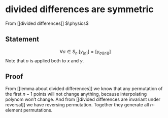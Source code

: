 # divided differences are symmetric
From [[divided differences]]
$\physics$
## Statement
$$\forall \sigma \in S_{n}. [y_{[n]}] = [y_{\sigma([n])}]$$
Note that $\sigma$ is applied both to $x$ and $y$.

## Proof
From [[lemma about divided differences]] we know that any permutation of the first $n-1$ points will not change anything, because interpolating polynom won’t change. And from [[divided differences are invariant under reversal]] we have reversing permutation. Together they generate all $n$-element permutations. 